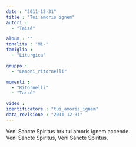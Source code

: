 ```yaml
---
date : "2011-12-31"
title : "Tui amoris ignem"
autori : 
  - "Taizé"

album : ""
tonalita : "Mi-"
famiglia : 
  - "Liturgica"

gruppo : 
  - "Canoni_ritornelli"

momenti : 
  - "Ritornelli"
  - "Taizé"

video : 
identificatore : "tui_amoris_ignem"
data_revisione : "2011-12-31"
---
```

  
  
Veni Sancte Spiritus brk tui amoris ignem accende.   
Veni Sancte Spiritus, Veni Sancte Spiritus.  
  
  
  
